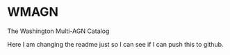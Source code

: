 # WMAGN
The Washington Multi-AGN Catalog

Here I am changing the readme just so I can see if I can push this to github. 
